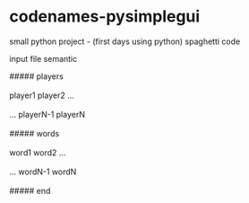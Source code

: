 # codenames-pysimplegui
small python project - (first days using python) spaghetti code

input file semantic

\##### players <br/><br/>
player1 player2 ... <br/><br/>
... playerN-1 playerN <br/><br/>
\##### words <br/><br/>
word1 word2 ... <br/><br/>
... wordN-1 wordN <br/><br/>
\##### end
